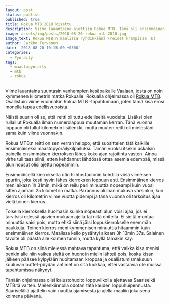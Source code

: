 ```yaml
---
layout: post
status: publish
published: true
title: Rokua MTB 2018 kisattu
description: Viime lauantaina ajettiin Rokua MTB. Tämä oli ensimmäinen isompi kisa, jonka ajoin toista kertaa.
image: assets/img/posts/2018-08-20-rokua-mtb-2018.jpg
image_text: Rokua MTB:n maalissa ryhdikkäänä (reidet krampissa :D)
author: Jarkko Tervonen
date: '2018-08-20 10:15:00 +0300'
categories:
  - Pyöräily
tags:
  - maastopyöräily
  - mtb
  - rokua
---
```

Viime lauantaina suuntasin vanhempien kesäpaikalle Vaalaan, josta on noin kymmenen kilometrin matka Rokualle. Rokualla ohjelmassa oli [Rokua MTB](https://www.rokuamtb.com/). Osallistuin viime vuonnakin Rokua MTB -tapahtumaan, joten tämä kisa erosi monella tapaa edellisvuosista.

Näistä suurin oli se, että reitti oli tuttu edelliseltä vuodelta. Lisäksi olen rullaillut Rokualla ilman numerolappua muutaman kerran. Tänä vuonna loppuun oli tullut kilometrin lisälenkki, mutta muuten reitti oli mielestäni sama kuin viime vuonnakin.

Rokua MTB:n reitti on sen verran helppo, että suosittelen tätä kaikille ensimmäiseksi maastopyöräilykilpailuksi. Tämän vuoksi itsekin uskalsin painella ensimmäisen kierroksen lähes koko ajan rajoitinta vasten. Ainoa virhe tuli taas siinä, etten kehdannut lähdössä ottaa asemia edempää, missä alun nousut olisi ajettu nopeammin.

Ensimmäisellä kierroksella otin hiihtostadionin kohdilla vielä viimeisen spurtin, joka kesti hyvin lähes kierroksen loppuun asti. Ensimmäinen kierros meni aikaan 1h 31min, mikä on reilu pari minuuttia nopeampi kuin vuosi sitten ajamani 25 kilometrin matka. Parannus oli ihan mukava varsinkin, kun kierros oli kilometrin viime vuotta pidempi ja tänä vuonna oli tarkoitus ajaa vielä toinen kierros.

Toisella kierroksella huomasin kuinka nopeasti alun voisi ajaa, jos ei tarvitsisi edessä ajavien mukaan ajella tai niitä ohitella. Ei sieltä montaa minuuttia saisi pois, mutta ehkä siinä jäisi loppukierrokselle enemmän paukkuja. Toinen kierros meni kymmenisen minuuttia hitaammin kuin ensimmäinen kierros. Maalissa kello pysähtyi aikaan 3h 13min 37s. Salainen tavoite oli päästä alle kolmen tunnin, mutta kyllä tämäkin käy.

Rokua MTB on siinä mielessä mahtava tapahtuma, että vaikka kisa menisi penkin alle niin vaikea sieltä on huonoin mielin lähteä pois, koska kisan jälkeen pääsee kylpylään huoltamaan kroppaa ja osallistumismaksuun kuuluvan buffet-pöydän antimet on sitä luokkaa, ettei vastaavia ole muissa tapahtumissa näkynyt.

Tänään ohjelmassa olisi kalustohuolto loppuviikolla ajettavaa Saariselkä MTB:tä varten. Mielenkiinnolla odotan tätä kauden loppuhuipennusta. Saariselällä ajattelin vain nauttia ajamisesta ja ajella maaliin jokaisena kolmena päivänä.
